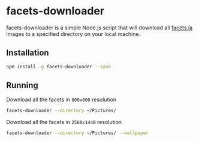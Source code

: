 facets-downloader
=========

facets-downloader is a simple Node.js script that will download all [facets.la]('http://facets.la/') images to a specified directory on your local machine.

## Installation

```bash
npm install -g facets-downloader --save
```

## Running

Download all the facets in `800x800` resolution

```bash
facets-downloader --directory ~/Pictures/
```

Download all the facets in `2560x1440` resolution

```bash
facets-downloader --directory ~/Pictures/ --wallpaper
```
